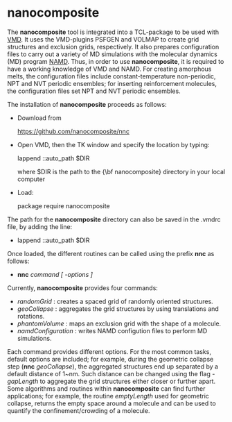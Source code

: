# nanocomposite



The **nanocomposite** tool is integrated into a TCL-package to be used with [VMD](https://www.ks.uiuc.edu/Research/vmd/).   It uses the VMD-plugins PSFGEN and VOLMAP to create grid structures and exclusion grids, respectively.  It also prepares configuration files to carry out a variety of MD simulations with the molecular dynamics (MD) program [NAMD](https://www.ks.uiuc.edu/Research/namd/).  Thus, in order to use **nanocomposite**, it is required to have a working knowledge of VMD and NAMD.  For creating amorphous melts, the configuration files include constant-temperature non-periodic, NPT and NVT periodic ensembles; for inserting reinforcement molecules, the configuration files set NPT and NVT periodic ensembles.

The installation of **nanocomposite** proceeds as follows:

* Download from

  https://github.com/nanocomposite/nnc
   
* Open VMD, then the TK window and specify the location by typing:

  lappend ::auto_path $DIR

  where \$DIR is the path to the {\bf nanocomposite} directory in your local computer

* Load:

   package require nanocomposite



The path for the **nanocomposite** directory can also be saved in the .vmdrc file,  by adding the line:

* lappend ::auto_path $DIR


Once loaded, the different routines can be called using the prefix **nnc** as follows:

* **nnc** *command [ -options ]*


Currently, **nanocomposite** provides four commands:

* *randomGrid* : creates a spaced grid of randomly oriented structures.
* *geoCollapse* : aggregates the grid structures by using translations and rotations.
* *phantomVolume* : maps an exclusion grid with the shape of a molecule.
* *namdConfiguration* : writes NAMD configution files to perform MD simulations.

Each command provides different options.  For the most common tasks, default options are included; for example, during the geometric collapse step (**nnc** *geoCollapse*), the aggregated structures end up separated by a default distance of 1~nm.    Such distance can be changed using the flag *-gapLength* to aggregate the grid structures either closer or further apart.   Some algorithms and routines within **nanocomposite** can find further applications; for example, the routine *emptyLength* used for geometric collapse, returns the empty space around a molecule and can be used to quantify the confinement/crowding of a molecule. 
